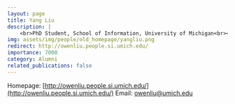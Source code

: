 ```yaml
---
layout: page
title: Yang Liu
description: |
    <br>PhD Student, School of Information, University of Michigan<br><span style='color:blue'>Data Scientist at Med Data Quest</span>
img: assets/img/people/old_homepage/yangliu.png
redirect: http://owenliu.people.si.umich.edu/
importance: 7008
category: Alumni
related_publications: false
---
```

Homepage: [http://owenliu.people.si.umich.edu/](http://owenliu.people.si.umich.edu/)
Email: [owenliu@umich.edu](mailto:owenliu@umich.edu)
